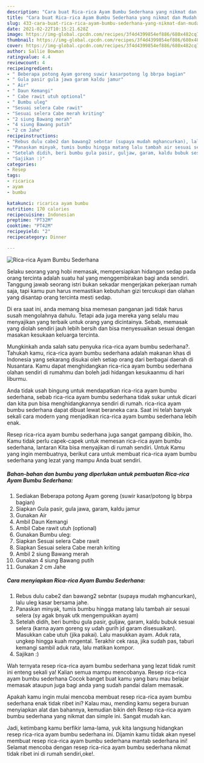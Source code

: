 ```yaml
---
description: "Cara buat Rica-rica Ayam Bumbu Sederhana yang nikmat dan Mudah Dibuat"
title: "Cara buat Rica-rica Ayam Bumbu Sederhana yang nikmat dan Mudah Dibuat"
slug: 433-cara-buat-rica-rica-ayam-bumbu-sederhana-yang-nikmat-dan-mudah-dibuat
date: 2021-02-22T10:15:21.628Z
image: https://img-global.cpcdn.com/recipes/3f4d4399854ef886/680x482cq70/rica-rica-ayam-bumbu-sederhana-foto-resep-utama.jpg
thumbnail: https://img-global.cpcdn.com/recipes/3f4d4399854ef886/680x482cq70/rica-rica-ayam-bumbu-sederhana-foto-resep-utama.jpg
cover: https://img-global.cpcdn.com/recipes/3f4d4399854ef886/680x482cq70/rica-rica-ayam-bumbu-sederhana-foto-resep-utama.jpg
author: Sallie Bowman
ratingvalue: 4.4
reviewcount: 4
recipeingredient:
- " Beberapa potong Ayam goreng suwir kasarpotong lg bbrpa bagian"
- " Gula pasir gula jawa garam kaldu jamur"
- " Air"
- " Daun Kemangi"
- " Cabe rawit utuh optional"
- " Bumbu uleg"
- "Sesuai selera Cabe rawit"
- "Sesuai selera Cabe merah kriting"
- "2 siung Bawang merah"
- "4 siung Bawang putih"
- "2 cm Jahe"
recipeinstructions:
- "Rebus dulu cabe2 dan bawang2 sebntar (supaya mudah mghancurkan), lalu uleg kasar bersama jahe."
- "Panaskan minyak, tumis bumbu hingga matang lalu tambah air sesuai selera (sy agak bnyak utk mengempukkan ayam)"
- "Setelah didih, beri bumbu gula pasir, guljaw, garam, kaldu bubuk sesuai selera (karna ayam goreng sy udah gurih jd garam disesuaikan). Masukkan cabe utuh (jika pakai). Lalu masukkan ayam. Aduk rata, ungkep hingga kuah mngental. Terakhir cek rasa, jika sudah pas, taburi kemangi sambil aduk rata, lalu matikan kompor."
- "Sajikan :)"
categories:
- Resep
tags:
- ricarica
- ayam
- bumbu

katakunci: ricarica ayam bumbu 
nutrition: 170 calories
recipecuisine: Indonesian
preptime: "PT32M"
cooktime: "PT42M"
recipeyield: "2"
recipecategory: Dinner

---
```



![Rica-rica Ayam Bumbu Sederhana](https://img-global.cpcdn.com/recipes/3f4d4399854ef886/680x482cq70/rica-rica-ayam-bumbu-sederhana-foto-resep-utama.jpg)

Selaku seorang yang hobi memasak, mempersiapkan hidangan sedap pada orang tercinta adalah suatu hal yang menggembirakan bagi anda sendiri. Tanggung jawab seorang istri bukan sekadar mengerjakan pekerjaan rumah saja, tapi kamu pun harus memastikan kebutuhan gizi tercukupi dan olahan yang disantap orang tercinta mesti sedap.

Di era  saat ini, anda memang bisa memesan panganan jadi tidak harus susah mengolahnya dahulu. Tetapi ada juga mereka yang selalu mau menyajikan yang terbaik untuk orang yang dicintainya. Sebab, memasak yang diolah sendiri jauh lebih bersih dan bisa menyesuaikan sesuai dengan masakan kesukaan keluarga tercinta. 



Mungkinkah anda salah satu penyuka rica-rica ayam bumbu sederhana?. Tahukah kamu, rica-rica ayam bumbu sederhana adalah makanan khas di Indonesia yang sekarang disukai oleh setiap orang dari berbagai daerah di Nusantara. Kamu dapat menghidangkan rica-rica ayam bumbu sederhana olahan sendiri di rumahmu dan boleh jadi hidangan kesukaanmu di hari liburmu.

Anda tidak usah bingung untuk mendapatkan rica-rica ayam bumbu sederhana, sebab rica-rica ayam bumbu sederhana tidak sukar untuk dicari dan kita pun bisa menghidangkannya sendiri di rumah. rica-rica ayam bumbu sederhana dapat dibuat lewat beraneka cara. Saat ini telah banyak sekali cara modern yang menjadikan rica-rica ayam bumbu sederhana lebih enak.

Resep rica-rica ayam bumbu sederhana juga sangat gampang dibikin, lho. Kamu tidak perlu capek-capek untuk memesan rica-rica ayam bumbu sederhana, lantaran Kita bisa menyajikan di rumah sendiri. Untuk Kamu yang ingin membuatnya, berikut cara untuk membuat rica-rica ayam bumbu sederhana yang lezat yang mampu Anda buat sendiri.

<!--inarticleads1-->

##### Bahan-bahan dan bumbu yang diperlukan untuk pembuatan Rica-rica Ayam Bumbu Sederhana:

1. Sediakan  Beberapa potong Ayam goreng (suwir kasar/potong lg bbrpa bagian)
1. Siapkan  Gula pasir, gula jawa, garam, kaldu jamur
1. Gunakan  Air
1. Ambil  Daun Kemangi
1. Ambil  Cabe rawit utuh (optional)
1. Gunakan  Bumbu uleg:
1. Siapkan Sesuai selera Cabe rawit
1. Siapkan Sesuai selera Cabe merah kriting
1. Ambil 2 siung Bawang merah
1. Gunakan 4 siung Bawang putih
1. Gunakan 2 cm Jahe




<!--inarticleads2-->

##### Cara menyiapkan Rica-rica Ayam Bumbu Sederhana:

1. Rebus dulu cabe2 dan bawang2 sebntar (supaya mudah mghancurkan), lalu uleg kasar bersama jahe.
1. Panaskan minyak, tumis bumbu hingga matang lalu tambah air sesuai selera (sy agak bnyak utk mengempukkan ayam)
1. Setelah didih, beri bumbu gula pasir, guljaw, garam, kaldu bubuk sesuai selera (karna ayam goreng sy udah gurih jd garam disesuaikan). Masukkan cabe utuh (jika pakai). Lalu masukkan ayam. Aduk rata, ungkep hingga kuah mngental. Terakhir cek rasa, jika sudah pas, taburi kemangi sambil aduk rata, lalu matikan kompor.
1. Sajikan :)




Wah ternyata resep rica-rica ayam bumbu sederhana yang lezat tidak rumit ini enteng sekali ya! Kalian semua mampu mencobanya. Resep rica-rica ayam bumbu sederhana Cocok banget buat kamu yang baru mau belajar memasak ataupun juga bagi anda yang sudah pandai dalam memasak.

Apakah kamu ingin mulai mencoba membuat resep rica-rica ayam bumbu sederhana enak tidak ribet ini? Kalau mau, mending kamu segera buruan menyiapkan alat dan bahannya, kemudian bikin deh Resep rica-rica ayam bumbu sederhana yang nikmat dan simple ini. Sangat mudah kan. 

Jadi, ketimbang kamu berfikir lama-lama, yuk kita langsung hidangkan resep rica-rica ayam bumbu sederhana ini. Dijamin kamu tiidak akan nyesel membuat resep rica-rica ayam bumbu sederhana mantab sederhana ini! Selamat mencoba dengan resep rica-rica ayam bumbu sederhana nikmat tidak ribet ini di rumah sendiri,oke!.

